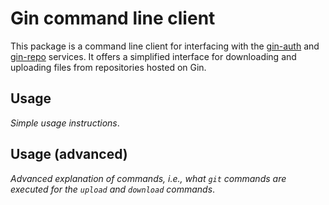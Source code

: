 # Gin command line client

This package is a command line client for interfacing with the [gin-auth](https://github.com/G-Node/gin-auth) and [gin-repo](https://github.com/G-Node/gin-repo) services.
It offers a simplified interface for downloading and uploading files from repositories hosted on Gin.

## Usage

*Simple usage instructions*.

## Usage (advanced)

*Advanced explanation of commands, i.e., what `git` commands are executed for the `upload` and `download` commands*.
